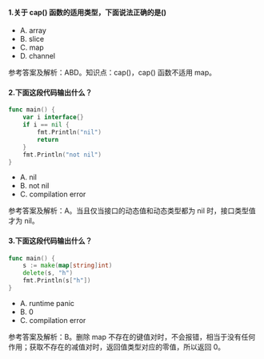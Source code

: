 #### 1.关于 cap() 函数的适用类型，下面说法正确的是()

- A. array
- B. slice
- C. map
- D. channel

参考答案及解析：ABD。知识点：cap()，cap() 函数不适用 map。

#### 2.下面这段代码输出什么？

```go
func main() {  
    var i interface{}
    if i == nil {
        fmt.Println("nil")
        return
    }
    fmt.Println("not nil")
}
```

- A. nil
- B. not nil
- C. compilation error

参考答案及解析：A。当且仅当接口的动态值和动态类型都为 nil 时，接口类型值才为 nil。

#### 3.下面这段代码输出什么？

```go
func main() {  
    s := make(map[string]int)
    delete(s, "h")
    fmt.Println(s["h"])
}
```

- A. runtime panic
- B. 0
- C. compilation error

参考答案及解析：B。删除 map 不存在的键值对时，不会报错，相当于没有任何作用；获取不存在的减值对时，返回值类型对应的零值，所以返回 0。